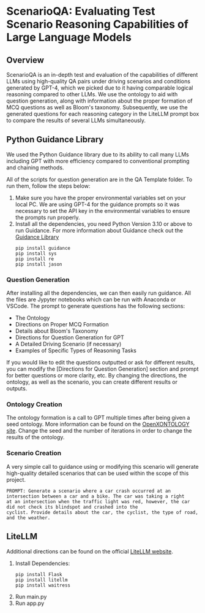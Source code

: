 # ScenarioQA: Evaluating Test Scenario Reasoning Capabilities of Large Language Models

## Overview 
ScenarioQA is an in-depth test and evaluation of the capabilities of different LLMs using high-quality QA pairs under driving scenarios and conditions generated by GPT-4, which we picked due to it having comparable logical reasoning compared to other LLMs. We use the ontology to aid with question generation, along with information about the proper formation of MCQ questions as well as Bloom's taxonomy. Subsequently, we use the generated questions for each reasoning category in the LiteLLM prompt box to compare the results of several LLMs simultaneously.

## Python Guidance Library
We used the Python Guidance library due to its ability to call many LLMs including GPT with more efficiency compared to conventional prompting and chaining methods.

All of the scripts for question generation are in the QA Template folder. To run them, follow the steps below:
1. Make sure you have the proper environmental variables set on your local PC. We are using GPT-4 for the guidance prompts so it was necessary to set the API key in the environmental variables to ensure the prompts run properly.
2. Install all the dependencies, you need Python Version 3.10 or above to run Guidance. For more information about Guidance check out the [Guidance Library](https://github.com/guidance-ai/guidance)
   ```
   pip install guidance
   pip install sys
   pip install re
   pip install jason
   ```
### Question Generation
After installing all the dependencies, we can then easily run guidance. All the files are Jypyter notebooks which can be run with Anaconda or VSCode. The prompt to generate questions has the following sections: 
* The Ontology
* Directions on Proper MCQ Formation
* Details about Bloom's Taxonomy
* Directions for Question Generation for GPT
* A Detailed Driving Scenario (if necessary)
* Examples of Specific Types of Reasoning Tasks

If you would like to edit the questions outputted or ask for different results, you can modify the [Directions for Question Generation] section and prompt for better questions or more clarity, etc. By changing the directions, the ontology, as well as the scenario, you can create different results or outputs. 

### Ontology Creation
The ontology formation is a call to GPT multiple times after being given a seed ontology. More information can be found on the [OpenXONTOLOGY site](https://www.asam.net/project-detail/asam-openxontology/). Change the seed and the number of iterations in order to change the results of the ontology. 

### Scenario Creation 
A very simple call to guidance using or modifying this scenario will generate high-quality detailed scenarios that can be used within the scope of this project.
```
PROMPT: Generate a scenario where a car crash occurred at an intersection between a car and a bike. The car was taking a right
at an intersection when the traffic light was red, however, the car did not check its blindspot and crashed into the 
cyclist. Provide details about the car, the cyclist, the type of road, and the weather.
```

## LiteLLM
Additional directions can be found on the official [LiteLLM website](https://docs.litellm.ai/docs/). 
1. Install Dependencies:
   ```
   pip install Flask
   pip install litellm
   pip install waitress
   ```
2. Run main.py
3. Run app.py


